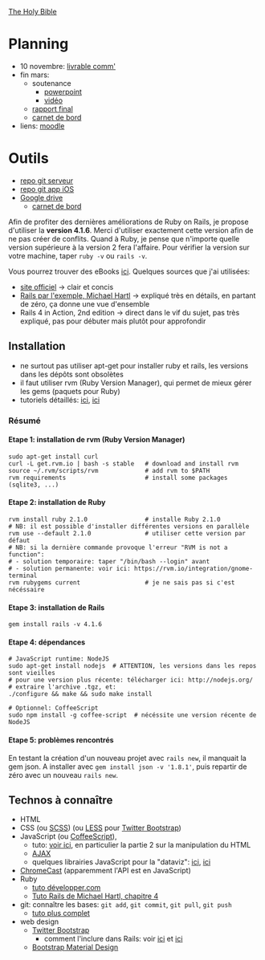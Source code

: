 [The Holy Bible](http://api.rubyonrails.org/)

Planning
========
* 10 novembre: [livrable comm'](http://learning.esiea.fr/mod/assign/view.php?id=1922)
* fin mars:
    * soutenance
        * [powerpoint](http://learning.esiea.fr/mod/assign/view.php?id=1921)
        * [vidéo](http://learning.esiea.fr/mod/assign/view.php?id=1923)
    * [rapport final](http://learning.esiea.fr/mod/assign/view.php?id=1920)
    * [carnet de bord](http://learning.esiea.fr/mod/assign/view.php?id=1924)
* liens:
  [moodle](http://learning.esiea.fr/course/view.php?id=114)


Outils
======

* [repo git serveur](https://github.com/vmarquet/bartendr-server)
* [repo git app iOS](https://github.com/vmarquet/bartendr-client-iphone)
* [Google drive](https://drive.google.com/folderview?id=0B31-CIvNW1LddUh2TDR2dFRUZDg&usp=sharing)
    * [carnet de bord](https://docs.google.com/document/d/1W5y5b67vsxV-OWjjCv3ynAZ-iVZyKB47eH1HxgX0gTk/edit?usp=sharing)

Afin de profiter des dernières améliorations de Ruby on Rails, je propose d'utiliser la **version 4.1.6**. Merci d'utiliser exactement cette version afin de ne pas créer de conflits. Quand à Ruby, je pense que n'importe quelle version supérieure à la version 2 fera l'affaire. Pour vérifier la version sur votre machine, taper `ruby -v` ou `rails -v`.

Vous pourrez trouver des eBooks [ici](https://torrentz.eu/search?f=rails+4). Quelques sources que j'ai utilisées:

* [site officiel](http://guides.rubyonrails.org/getting_started.html)
  -> clair et concis
* [Rails par l'exemple, Michael Hartl](https://www.railstutorial.org/book)
  -> expliqué très en détails, en partant de zéro, ça donne une vue d'ensemble
* Rails 4 in Action, 2nd edition
  -> direct dans le vif du sujet, pas très expliqué, pas pour débuter mais plutôt pour approfondir


Installation
------------
* ne surtout pas utiliser apt-get pour installer ruby et rails, les versions dans les dépôts sont obsolètes
* il faut utiliser rvm (Ruby Version Manager), qui permet de mieux gérer les gems (paquets pour Ruby)
* tutoriels détaillés: [ici](http://ryanbigg.com/2010/12/ubuntu-ruby-rvm-rails-and-you/),
  [ici](https://www.digitalocean.com/community/tutorials/how-to-install-ruby-on-rails-on-ubuntu-12-04-lts-precise-pangolin-with-rvm)

### Résumé

#### Etape 1: installation de rvm (Ruby Version Manager)
```
sudo apt-get install curl
curl -L get.rvm.io | bash -s stable   # download and install rvm
source ~/.rvm/scripts/rvm             # add rvm to $PATH
rvm requirements                      # install some packages (sqlite3, ...)
```

#### Etape 2: installation de Ruby
```
rvm install ruby 2.1.0                # installe Ruby 2.1.0
# NB: il est possible d'installer différentes versions en parallèle
rvm use --default 2.1.0               # utiliser cette version par défaut
# NB: si la dernière commande provoque l'erreur "RVM is not a function":
# - solution temporaire: taper "/bin/bash --login" avant
# - solution permanente: voir ici: https://rvm.io/integration/gnome-terminal
rvm rubygems current                  # je ne sais pas si c'est nécéssaire
```

#### Etape 3: installation de Rails
```
gem install rails -v 4.1.6
```

#### Etape 4: dépendances
```
# JavaScript runtime: NodeJS
sudo apt-get install nodejs  # ATTENTION, les versions dans les repos sont vieilles
# pour une version plus récente: télécharger ici: http://nodejs.org/
# extraire l'archive .tgz, et:
./configure && make && sudo make install

# Optionnel: CoffeeScript
sudo npm install -g coffee-script  # nécéssite une version récente de NodeJS
```

#### Etape 5: problèmes rencontrés
En testant la création d'un nouveau projet avec `rails new`, il manquait la gem json. A installer avec `gem install json -v '1.8.1'`, puis repartir de zéro avec un nouveau `rails new`.



Technos à connaître
-------------------
* HTML
* CSS
  (ou [SCSS](http://sass-lang.com/))
  (ou [LESS](http://lesscss.org/) pour [Twitter Bootstrap](http://getbootstrap.com/))
* JavaScript (ou [CoffeeScript](http://coffeescript.org/)), 
    * tuto: [voir ici](http://fr.openclassrooms.com/informatique/cours/dynamisez-vos-sites-web-avec-javascript), en particulier la partie 2 sur la manipulation du HTML
    * [AJAX](http://fr.openclassrooms.com/informatique/cours/dynamisez-vos-sites-web-avec-javascript/l-ajax-qu-est-ce-que-c-est)
    * quelques librairies JavaScript pour la "dataviz":
      [ici](http://www.mathieurobin.com/2012/05/realiser-des-graphiques-avec-javascript/),
      [ici](http://selection.datavisualization.ch/)
* [ChromeCast](http://chromecasthub.com/developers/)
  (apparemment l'API est en JavaScript)
* Ruby
    * [tuto développer.com](http://pbnaigeon.developpez.com/tutoriel/ruby/premiers-pas-avec-ruby/#LIII)
    * [Tuto Rails de Michael Hartl, chapitre 4](https://www.railstutorial.org/book/rails_flavored_ruby)
* git: connaître les bases: `git add`, `git commit`, `git pull`, `git push`
    * [tuto plus complet](https://www.atlassian.com/fr/git/tutorial/git-basics)
* web design
    * [Twitter Bootstrap](http://getbootstrap.com/)
        * comment l'inclure dans Rails:
          voir [ici](https://github.com/seyhunak/twitter-bootstrap-rails)
          et [ici](http://railscasts.com/episodes/328-twitter-bootstrap-basics)
    * [Bootstrap Material Design](https://fezvrasta.github.io/bootstrap-material-design/)
